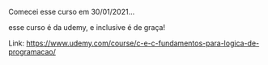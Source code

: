 ﻿Comecei esse curso em 30/01/2021...

esse curso é da udemy, e inclusive é de graça!

Link: https://www.udemy.com/course/c-e-c-fundamentos-para-logica-de-programacao/

